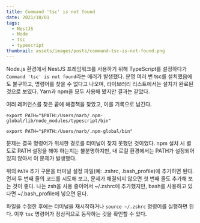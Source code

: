 ```yaml
---
title: Command 'tsc' is not found
date: 2021/10/01
tags:
  - NestJS
  - Node
  - tsc
  - typescript
thumbnail: assets/images/posts/command-tsc-is-not-found.png
---
```


Node.js 환경에서 NestJS 프레임워크를 사용하기 위해 TypeScript를 설정하다가 `Command 'tsc' is not found`라는 에러가 발생했다. 분명 여러 번 tsc를 설치했음에도 불구하고, 명령어를 찾을 수 없다고 나오며, 라이브러리 리스트에서는 설치가 완료된 것으로 보였다. Yarn과 npm을 모두 사용해 봤지만 결과는 같았다.

여러 레퍼런스를 찾은 끝에 해결책을 찾았고, 이를 기록으로 남긴다.

```shell
export PATH="$PATH:/Users/narb/.npm-global/lib/node_modules/typescript/bin"

export PATH="$PATH:/Users/narb/.npm-global/bin"
```

문제는 결국 명령어가 위치한 경로를 터미널이 찾지 못했던 것이었다. npm 설치 시 별도로 PATH 설정을 해야 하는지는 불분명하지만, 내 로컬 환경에서는 PATH가 설정되어 있지 않아서 이 문제가 발생했다.

위의 `PATH` 추가 구문을 터미널 설정 파일(예: .zshrc, .bash_profile)에 추가하면 된다. 먼저 두 번째 줄의 코드를 시도해 보고, 문제가 해결되지 않으면 첫 번째 줄도 추가해 보는 것이 좋다. 나는 zsh을 사용 중이어서 ~/.zshrc에 추가했지만, bash를 사용하고 있다면 ~/.bash_profile에 넣으면 된다.

파일을 수정한 후에는 터미널을 재시작하거나 `source ~/.zshrc` 명령어를 실행하면 된다. 이후 `tsc` 명령어가 정상적으로 동작하는 것을 확인할 수 있다.
